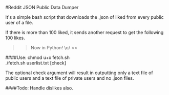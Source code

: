 #Reddit JSON Public Data Dumper

It's a simple bash script that downloads the .json of liked from every public user of a file.

If there is more than 100 liked, it sends another request to get the following 100 likes.

>> Now in Python! \o/ <<

####Use:
chmod u+x fetch.sh  
./fetch.sh userlist.txt [check]

The optional check argument will result in outputting only a text file of public users and a text file of private users and no .json files.

####Todo:
Handle dislikes also.
